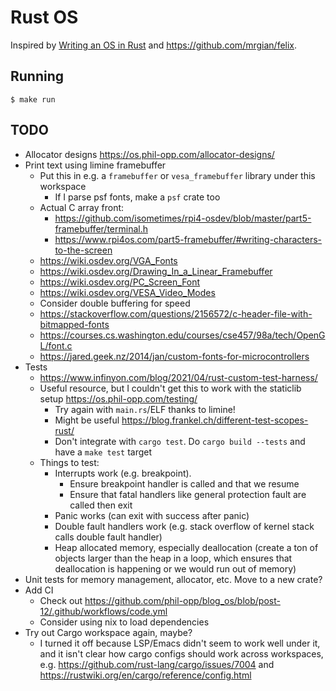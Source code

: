 # Rust OS

Inspired by [Writing an OS in Rust](https://os.phil-opp.com/) and <https://github.com/mrgian/felix>.

## Running

```
$ make run
```

## TODO

- Allocator designs <https://os.phil-opp.com/allocator-designs/>
- Print text using limine framebuffer
  - Put this in e.g. a `framebuffer` or `vesa_framebuffer` library under this workspace
    - If I parse psf fonts, make a `psf` crate too
  - Actual C array front:
    - <https://github.com/isometimes/rpi4-osdev/blob/master/part5-framebuffer/terminal.h>
    - <https://www.rpi4os.com/part5-framebuffer/#writing-characters-to-the-screen>
  - <https://wiki.osdev.org/VGA_Fonts>
  - <https://wiki.osdev.org/Drawing_In_a_Linear_Framebuffer>
  - <https://wiki.osdev.org/PC_Screen_Font>
  - <https://wiki.osdev.org/VESA_Video_Modes>
  - Consider double buffering for speed
  - <https://stackoverflow.com/questions/2156572/c-header-file-with-bitmapped-fonts>
  - <https://courses.cs.washington.edu/courses/cse457/98a/tech/OpenGL/font.c>
  - <https://jared.geek.nz/2014/jan/custom-fonts-for-microcontrollers>
- Tests
  - <https://www.infinyon.com/blog/2021/04/rust-custom-test-harness/>
  - Useful resource, but I couldn't get this to work with the staticlib setup <https://os.phil-opp.com/testing/>
    - Try again with `main.rs`/ELF thanks to limine!
    - Might be useful <https://blog.frankel.ch/different-test-scopes-rust/>
    - Don't integrate with `cargo test`. Do `cargo build --tests` and have a `make test` target
  - Things to test:
    - Interrupts work (e.g. breakpoint).
      - Ensure breakpoint handler is called and that we resume
      - Ensure that fatal handlers like general protection fault are called then exit
    - Panic works (can exit with success after panic)
    - Double fault handlers work (e.g. stack overflow of kernel stack calls double fault handler)
    - Heap allocated memory, especially deallocation (create a ton of objects larger than the heap in a loop, which ensures that deallocation is happening or we would run out of memory)
- Unit tests for memory management, allocator, etc. Move to a new crate?
- Add CI
  - Check out <https://github.com/phil-opp/blog_os/blob/post-12/.github/workflows/code.yml>
  - Consider using nix to load dependencies
- Try out Cargo workspace again, maybe?
  - I turned it off because LSP/Emacs didn't seem to work well under it, and it isn't clear how cargo configs should work across workspaces, e.g. <https://github.com/rust-lang/cargo/issues/7004> and <https://rustwiki.org/en/cargo/reference/config.html>
